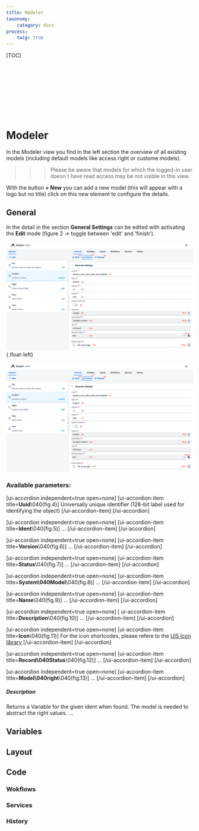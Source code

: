 ```yaml
---
title: Modeler
taxonomy:
    category: docs
process:
    twig: true
---
```


[TOC]

<br>
<br>
<br>
<br>
<br>
<br>
<br>
<br>

# Modeler

In the Modeler view you find in the left section the overview of all existing models (including default models like access right or custome models).

>>> Please be aware that models for which the logged-in user doesn`t have read access may be not visible in this view.

With the button **+ New** you can add a new model (this will appear with a logo but no title) click on this new element to configure the details.

## General

In the detail in the section **General Settings** can be edited with activating the **Edit** mode (figure 2 -> toggle between 'edit' and 'finish').

![Modeler General](modeler-general.png?resize=800,600){.float-left}

![Modeler General](modeler-general.png?lightbox=1024&cropResize=200,200)

### Available parameters:

[ui-accordion independent=true open=none]
[ui-accordion-item title=<b>Uuid</b>\040(fig.4)]
Universally unique identifier (128-bit label used for identifying the object)
[/ui-accordion-item]
[/ui-accordion]

[ui-accordion independent=true open=none]
[ui-accordion-item title=<strong>Ident</strong>\040(fig.5)]
...
[/ui-accordion-item]
[/ui-accordion]

[ui-accordion independent=true open=none]
[ui-accordion-item title=<strong>Version</strong>\040(fig.6)]
...
[/ui-accordion-item]
[/ui-accordion]

[ui-accordion independent=true open=none]
[ui-accordion-item title=<strong>Status</strong>\040(fig.7)]
...
[/ui-accordion-item]
[/ui-accordion]

[ui-accordion independent=true open=none]
[ui-accordion-item title=<strong>System\040Model</strong>\040(fig.8)]
...
[/ui-accordion-item]
[/ui-accordion]

[ui-accordion independent=true open=none]
[ui-accordion-item title=<strong>Name</strong>\040(fig.9)]
...
[/ui-accordion-item]
[/ui-accordion]

[ui-accordion independent=true open=none]
[ ui-accordion-item title=<strong>Description</strong>\040(fig.10)]
...
[/ui-accordion-item]
[/ui-accordion]

[ui-accordion independent=true open=none]
[ui-accordion-item title=<strong>Icon</strong>\040(fig.11)]
For the icon shortcodes, please refere to the [UI5 Icon library](https://sapui5.hana.ondemand.com/sdk/test-resources/sap/m/demokit/iconExplorer/webapp/index.html#/overview/SAP-icons)
[/ui-accordion-item]
[/ui-accordion]

[ui-accordion independent=true open=none]
[ui-accordion-item title=<strong>Record\040Status</strong>\040(fig.12)]
...
[/ui-accordion-item]
[/ui-accordion]

[ui-accordion independent=true open=none]
[ui-accordion-item title=<strong>Model\040right</strong>\040(fig.13)]
...
[/ui-accordion-item]
[/ui-accordion]


##### Description
Returns a Variable for the given ident when found. The model is needed to abstract the right values.
...


## Variables

## Layout

## Code

### Wokflows

### Services

### History